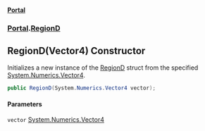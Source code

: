 #### [Portal](index.md 'index')
### [Portal](Portal.md 'Portal').[RegionD](RegionD.md 'Portal.RegionD')

## RegionD(Vector4) Constructor

Initializes a new instance of the [RegionD](RegionD.md 'Portal.RegionD') struct from the specified  
[System.Numerics.Vector4](https://docs.microsoft.com/en-us/dotnet/api/System.Numerics.Vector4 'System.Numerics.Vector4').

```csharp
public RegionD(System.Numerics.Vector4 vector);
```
#### Parameters

<a name='Portal.RegionD.RegionD(System.Numerics.Vector4).vector'></a>

`vector` [System.Numerics.Vector4](https://docs.microsoft.com/en-us/dotnet/api/System.Numerics.Vector4 'System.Numerics.Vector4')